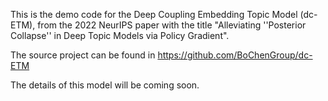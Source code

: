 This is the demo code for the Deep Coupling Embedding Topic Model (dc-ETM), from the 2022 NeurIPS paper with the title "Alleviating ''Posterior Collapse'' in Deep Topic Models via Policy Gradient".

The source project can be found in https://github.com/BoChenGroup/dc-ETM

The details of this model will be coming soon.
